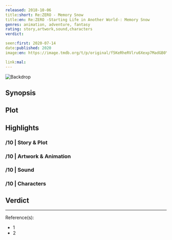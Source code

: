 ```yaml
---
released: 2018-10-06
title:short: Re:ZERO - Memory Snow
title:en: Re:ZERO -Starting Life in Another World-: Memory Snow
genres: animation, adventure, fantasy
rating: story,artwork,sound,characters
verdict:

seen:first: 2020-07-14
date:published: 2020
image:en: https://image.tmdb.org/t/p/original/f5KeRheRVlru6Xexp7MadGB0YEd.jpg

link:mal:
---
```


![Backdrop]()

## Synopsis

## Plot

## Highlights

### /10 | Story & Plot

### /10 | Artwork & Animation

### /10 | Sound

### /10 | Characters

## Verdict

<!-- SPOILERS -->

<!-- CLOSING -->

---
Reference(s):

- 1
- 2
